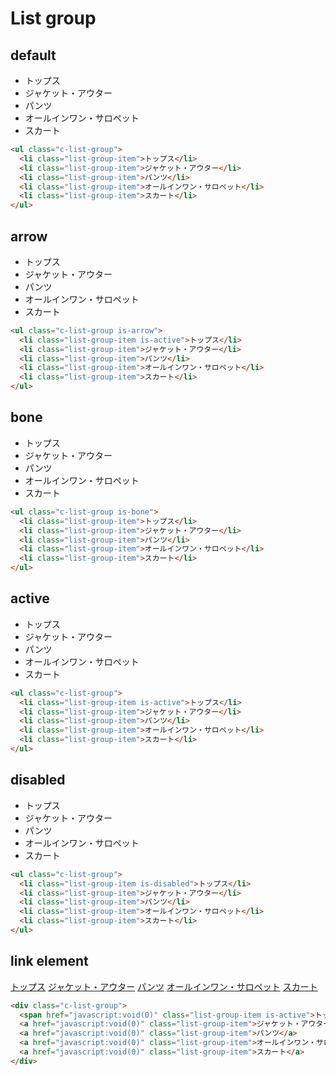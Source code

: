 # List group

## default

<div class="sample-container">
  <ul class="c-list-group">
    <li class="list-group-item">トップス</li>
    <li class="list-group-item">ジャケット・アウター</li>
    <li class="list-group-item">パンツ</li>
    <li class="list-group-item">オールインワン・サロペット</li>
    <li class="list-group-item">スカート</li>
  </ul>
</div>

```html
<ul class="c-list-group">
  <li class="list-group-item">トップス</li>
  <li class="list-group-item">ジャケット・アウター</li>
  <li class="list-group-item">パンツ</li>
  <li class="list-group-item">オールインワン・サロペット</li>
  <li class="list-group-item">スカート</li>
</ul>
```

## arrow

<div class="sample-container">
  <ul class="c-list-group is-arrow">
    <li class="list-group-item is-active">トップス</li>
    <li class="list-group-item">ジャケット・アウター</li>
    <li class="list-group-item">パンツ</li>
    <li class="list-group-item">オールインワン・サロペット</li>
    <li class="list-group-item">スカート</li>
  </ul>
</div>

```html
<ul class="c-list-group is-arrow">
  <li class="list-group-item is-active">トップス</li>
  <li class="list-group-item">ジャケット・アウター</li>
  <li class="list-group-item">パンツ</li>
  <li class="list-group-item">オールインワン・サロペット</li>
  <li class="list-group-item">スカート</li>
</ul>
```

## bone

<div class="sample-container">
  <ul class="c-list-group is-bone">
    <li class="list-group-item">トップス</li>
    <li class="list-group-item">ジャケット・アウター</li>
    <li class="list-group-item">パンツ</li>
    <li class="list-group-item">オールインワン・サロペット</li>
    <li class="list-group-item">スカート</li>
  </ul>
</div>

```html
<ul class="c-list-group is-bone">
  <li class="list-group-item">トップス</li>
  <li class="list-group-item">ジャケット・アウター</li>
  <li class="list-group-item">パンツ</li>
  <li class="list-group-item">オールインワン・サロペット</li>
  <li class="list-group-item">スカート</li>
</ul>
```

## active

<div class="sample-container">
  <ul class="c-list-group">
    <li class="list-group-item is-active">トップス</li>
    <li class="list-group-item">ジャケット・アウター</li>
    <li class="list-group-item">パンツ</li>
    <li class="list-group-item">オールインワン・サロペット</li>
    <li class="list-group-item">スカート</li>
  </ul>
</div>

```html
<ul class="c-list-group">
  <li class="list-group-item is-active">トップス</li>
  <li class="list-group-item">ジャケット・アウター</li>
  <li class="list-group-item">パンツ</li>
  <li class="list-group-item">オールインワン・サロペット</li>
  <li class="list-group-item">スカート</li>
</ul>
```

## disabled

<div class="sample-container">
  <ul class="c-list-group">
    <li class="list-group-item is-disabled">トップス</li>
    <li class="list-group-item">ジャケット・アウター</li>
    <li class="list-group-item">パンツ</li>
    <li class="list-group-item">オールインワン・サロペット</li>
    <li class="list-group-item">スカート</li>
  </ul>
</div>

```html
<ul class="c-list-group">
  <li class="list-group-item is-disabled">トップス</li>
  <li class="list-group-item">ジャケット・アウター</li>
  <li class="list-group-item">パンツ</li>
  <li class="list-group-item">オールインワン・サロペット</li>
  <li class="list-group-item">スカート</li>
</ul>
```

## link element

<div class="sample-container">
  <div class="c-list-group">
    <a href="javascript:void(0)" class="list-group-item is-active">トップス</a>
    <a href="javascript:void(0)" class="list-group-item">ジャケット・アウター</a>
    <a href="javascript:void(0)" class="list-group-item">パンツ</a>
    <a href="javascript:void(0)" class="list-group-item">オールインワン・サロペット</a>
    <a href="javascript:void(0)" class="list-group-item">スカート</a>
  </div>
</div>

```html
<div class="c-list-group">
  <span href="javascript:void(0)" class="list-group-item is-active">トップス</span>
  <a href="javascript:void(0)" class="list-group-item">ジャケット・アウター</a>
  <a href="javascript:void(0)" class="list-group-item">パンツ</a>
  <a href="javascript:void(0)" class="list-group-item">オールインワン・サロペット</a>
  <a href="javascript:void(0)" class="list-group-item">スカート</a>
</div>
```
